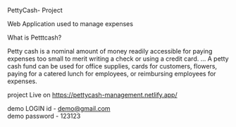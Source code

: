 
PettyCash- Project

Web Application used to manage expenses 

What is Petttcash?

Petty cash is a nominal amount of money readily accessible for paying expenses too small to merit writing a check or using a credit card. ... A petty cash fund can be used for office supplies, cards for customers, flowers, paying for a catered lunch for employees, or reimbursing employees for expenses.


project Live on https://pettycash-management.netlify.app/

demo LOGIN id - demo@gmail.com  
demo password - 123123

